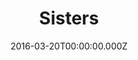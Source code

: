 ---
title: "Sisters"
year: 2015
date: 2016-03-20T00:00:00.000Z
permalink: /almanac/movies/2016-03-20-sisters/index.html
rating: 2
---